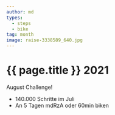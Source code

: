 ```yaml
---
author: md
types:
  - steps
  - bike
tag: month
image: raise-3338589_640.jpg
---
```

# {{ page.title }} 2021

August Challenge!

- 140.000 Schritte im Juli
- An 5 Tagen mdRzA oder 60min biken